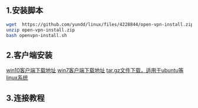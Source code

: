 ## 1.安装脚本
```bash
wget  https://github.com/yundd/linux/files/4228844/open-vpn-install.zip
unzip open-vpn-install.zip
bash openvpn-install.sh
```
## 2.客户端安装
[win10客户端下载地址](https://swupdate.openvpn.org/community/releases/openvpn-install-2.4.8-I602-Win10.exe)
[win7客户端下载地址](https://swupdate.openvpn.org/community/releases/openvpn-install-2.4.8-I602-Win7.exe)
[tar.gz文件下载，适用于ubuntu等linux系统](https://swupdate.openvpn.org/community/releases/openvpn-2.4.8.tar.gz)
## 3.连接教程
